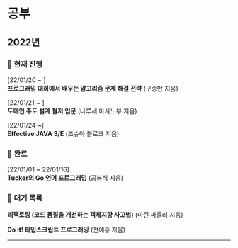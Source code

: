 # 공부

## 2022년

### 📒 현재 진행

[22/01/20 ~ ]  
**프로그래밍 대회에서 배우는 알고리즘 문제 해결 전략** (구종만 지음)

[22/01/21 ~ ]  
**도메인 주도 설계 철저 입문** (나루세 마사노부 지음)  

[22/01/24 ~]  
**Effective JAVA 3/E** (조슈아 블로크 지음)

### 📗 완료

[22/01/01 ~ 22/01/16]  
**Tucker의 Go 언어 프로그래밍** (공봉식 지음)

### 📕 대기 목록

**리팩토링 (코드 품질을 개선하는 객체지향 사고법)** (마틴 파울러 지음)  

**Do it! 타입스크립트 프로그래밍** (전예홍 지음)

---